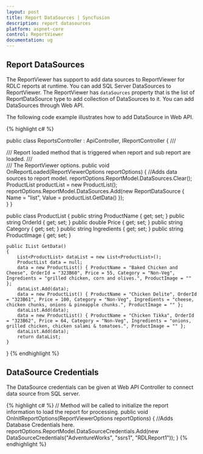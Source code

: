 ```yaml
---
layout: post
title: Report DataSources | Syncfusion
description: report datasources
platform: aspnet-core
control: ReportViewer
documentation: ug
---
```


## Report DataSources

The ReportViewer has support to add data sources to ReportViewer for RDLC reports at runtime. You can add SQL Server DataSources to ReportViewer. The ReportViewer has `dataSources` property that is the list of ReportDataSource type to add collection of DataSources to it. You can add DataSources through Web API.


The following code example illustrates how to add DataSource in Web API.

{% highlight c# %}

public class ReportsController : ApiController, IReportController
{
    /// <summary>
    /// Report loaded method that is triggered when report and sub report are loaded.
    /// </summary>
    /// <param name="reportOptions">The ReportViewer options.</param>
    public void OnReportLoaded(ReportViewerOptions reportOptions)
    {
        //Adds data sources to report model.
        reportOptions.ReportModel.DataSources.Clear();
        ProductList productList = new ProductList();
        reportOptions.ReportModel.DataSources.Add(new ReportDataSource { Name = "list", Value = productList.GetData() });            
    }
}

public class ProductList
{
    public string ProductName { get; set; }
    public string OrderId { get; set; }
    public double Price { get; set; }
    public string Category { get; set; }
    public string Ingredients { get; set; }
    public string ProductImage { get; set; }
    
    public IList GetData()
    {
        List<ProductList> dataList = new List<ProductList>();
        ProductList data = null;
        data = new ProductList() { ProductName = "Baked Chicken and Cheese", OrderId = "323B60", Price = 55, Category = "Non-Veg", Ingredients = "grilled chicken, corn and olives.", ProductImage = "" };
        dataList.Add(data);
        data = new ProductList() { ProductName = "Chicken Delite", OrderId = "323B61", Price = 100, Category = "Non-Veg", Ingredients = "cheese, chicken chunks, onions & pineapple chunks.", ProductImage = "" };
        dataList.Add(data);
        data = new ProductList() { ProductName = "Chicken Tikka", OrderId = "323B62", Price = 64, Category = "Non-Veg", Ingredients = "onions, grilled chicken, chicken salami & tomatoes.", ProductImage = "" };
        dataList.Add(data);
        return dataList;
    }
}
{% endhighlight %}

## DataSource Credentials

The DataSource credentials can be given at Web API Controller to connect data source from SQL server.

{% highlight c# %}
 // Method will be called to initialize the report information to load the report for processing.
public void OnInitReportOptions(ReportViewerOptions reportOptions)
{
   //Adds Database Credentials here.   
    reportOptions.ReportModel.DataSourceCredentials.Add(new DataSourceCredentials("AdventureWorks", "ssrs1", "RDLReport1"));
}
{% endhighlight %}



